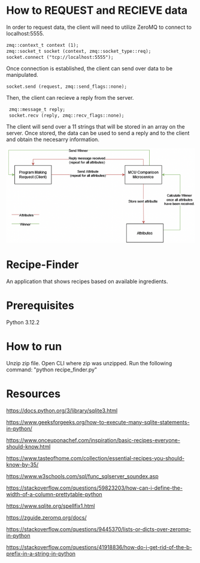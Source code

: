 # How to REQUEST and RECIEVE data

In order to request data, the client will need to utilize ZeroMQ to connect to localhost:5555.

    zmq::context_t context (1);
    zmq::socket_t socket (context, zmq::socket_type::req);
    socket.connect ("tcp://localhost:5555");

Once connection is established, the client can send over data to be manipulated.
          
    socket.send (request, zmq::send_flags::none);

Then, the client can recieve a reply from the server.

     zmq::message_t reply;
     socket.recv (reply, zmq::recv_flags::none);

The client will send over a 11 strings that will be stored in an array on the server. Once stored, the data can be used to send a reply and to the client and obtain the necesarry information.

![](MCU_microservice.drawio.png)
        


# Recipe-Finder
 An application that shows recipes based on available ingredients.

# Prerequisites
Python 3.12.2

# How to run
Unzip zip file.
Open CLI where zip was unzipped.
Run the following command:
    "python recipe_finder.py"

# Resources
https://docs.python.org/3/library/sqlite3.html

https://www.geeksforgeeks.org/how-to-execute-many-sqlite-statements-in-python/

https://www.onceuponachef.com/inspiration/basic-recipes-everyone-should-know.html

https://www.tasteofhome.com/collection/essential-recipes-you-should-know-by-35/

https://www.w3schools.com/sql/func_sqlserver_soundex.asp

https://stackoverflow.com/questions/59823203/how-can-i-define-the-width-of-a-column-prettytable-python

https://www.sqlite.org/spellfix1.html

https://zguide.zeromq.org/docs/

https://stackoverflow.com/questions/9445370/lists-or-dicts-over-zeromq-in-python

https://stackoverflow.com/questions/41918836/how-do-i-get-rid-of-the-b-prefix-in-a-string-in-python
